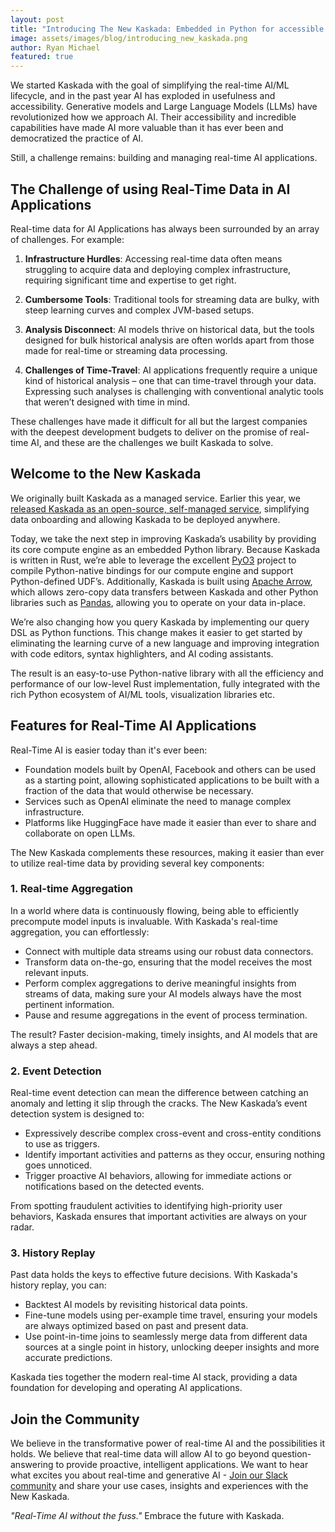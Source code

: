 ```yaml
---
layout: post
title: "Introducing The New Kaskada: Embedded in Python for accessible Real-Time AI"
image: assets/images/blog/introducing_new_kaskada.png
author: Ryan Michael
featured: true
---
```


We started Kaskada with the goal of simplifying the real-time AI/ML lifecycle, and in the past year AI has exploded in usefulness and accessibility. Generative models and Large Language Models (LLMs) have revolutionized how we approach AI. Their accessibility and incredible capabilities have made AI more valuable than it has ever been and democratized the practice of AI.

Still, a challenge remains: building and managing real-time AI applications.

## The Challenge of using Real-Time Data in AI Applications

Real-time data for AI Applications has always been surrounded by an array of challenges. For example:

1. **Infrastructure Hurdles**: Accessing real-time data often means struggling to acquire data and deploying complex infrastructure, requiring significant time and expertise to get right.

2. **Cumbersome Tools**: Traditional tools for streaming data are bulky, with steep learning curves and complex JVM-based setups.

3. **Analysis Disconnect**: AI models thrive on historical data, but the tools designed for bulk historical analysis are often worlds apart from those made for real-time or streaming data processing.

4. **Challenges of Time-Travel**: AI applications frequently require a unique kind of historical analysis – one that can time-travel through your data. Expressing such analyses is challenging with conventional analytic tools that weren’t designed with time in mind.

These challenges have made it difficult for all but the largest companies with the deepest development budgets to deliver on the promise of real-time AI, and these are the challenges we built Kaskada to solve.

## Welcome to the New Kaskada

We originally built Kaskada as a managed service. Earlier this year, we [released Kaskada as an open-source, self-managed service](https://kaskada.io/2023/03/28/announcing-kaskada-oss.html), simplifying data onboarding and allowing Kaskada to be deployed anywhere.

Today, we take the next step in improving Kaskada’s usability by providing its core compute engine as an embedded Python library. Because Kaskada is written in Rust, we’re able to leverage the excellent [PyO3](https://pyo3.rs/) project to compile Python-native bindings for our compute engine and support Python-defined UDF’s. Additionally, Kaskada is built using [Apache Arrow](https://arrow.apache.org/), which allows zero-copy data transfers between Kaskada and other Python libraries such as [Pandas](https://pandas.pydata.org/), allowing you to operate on your data in-place.

We’re also changing how you query Kaskada by implementing our query DSL as Python functions. This change makes it easier to get started by eliminating the learning curve of a new language and improving integration with code editors, syntax highlighters, and AI coding assistants.

The result is an easy-to-use Python-native library with all the efficiency and performance of our low-level Rust implementation, fully integrated with the rich Python ecosystem of AI/ML tools, visualization libraries etc.

## Features for Real-Time AI Applications

Real-Time AI is easier today than it's ever been:

* Foundation models built by OpenAI, Facebook and others can be used as a starting point, allowing sophisticated applications to be built with a fraction of the data that would otherwise be necessary.
* Services such as OpenAI eliminate the need to manage complex infrastructure.
* Platforms like HuggingFace have made it easier than ever to share and collaborate on open LLMs.

The New Kaskada complements these resources, making it easier than ever to utilize real-time data by providing several key components:

### 1. Real-time Aggregation

In a world where data is continuously flowing, being able to efficiently precompute model inputs is invaluable. With Kaskada's real-time aggregation, you can effortlessly:

- Connect with multiple data streams using our robust data connectors.
- Transform data on-the-go, ensuring that the model receives the most relevant inputs.
- Perform complex aggregations to derive meaningful insights from streams of data, making sure your AI models always have the most pertinent information.
- Pause and resume aggregations in the event of process termination.

The result? Faster decision-making, timely insights, and AI models that are always a step ahead.

### 2. Event Detection

Real-time event detection can mean the difference between catching an anomaly and letting it slip through the cracks. The New Kaskada’s event detection system is designed to:

- Expressively describe complex cross-event and cross-entity conditions to use as triggers.
- Identify important activities and patterns as they occur, ensuring nothing goes unnoticed.
- Trigger proactive AI behaviors, allowing for immediate actions or notifications based on the detected events.

From spotting fraudulent activities to identifying high-priority user behaviors, Kaskada ensures that important activities are always on your radar.

### 3. History Replay

Past data holds the keys to effective future decisions. With Kaskada's history replay, you can:

- Backtest AI models by revisiting historical data points.
- Fine-tune models using per-example time travel, ensuring your models are always optimized based on past and present data.
- Use point-in-time joins to seamlessly merge data from different data sources at a single point in history, unlocking deeper insights and more accurate predictions.

Kaskada ties together the modern real-time AI stack, providing a data foundation for developing and operating AI applications.

## Join the Community

We believe in the transformative power of real-time AI and the possibilities it holds. We believe that real-time data will allow AI to go beyond question-answering to provide proactive, intelligent applications. We want to hear what excites you about real-time and generative AI - [Join our Slack community](https://kaskada.io/community/) and share your use cases, insights and experiences with the New Kaskada.

*"Real-Time AI without the fuss."* Embrace the future with Kaskada.

